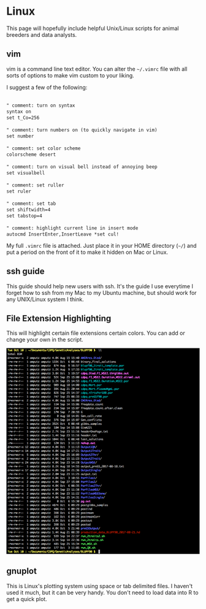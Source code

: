 # Linux

This page will hopefully include helpful Unix/Linux scripts for 
animal breeders and data analysts. 

## vim

vim is a command line text editor. You can alter the `~/.vimrc` file with all sorts of options to make vim custom to your liking. 

I suggest a few of the following:

```vim

" comment: turn on syntax
syntax on
set t_Co=256

" comment: turn numbers on (to quickly navigate in vim)
set number

" comment: set color scheme
colorscheme desert

" comment: turn on visual bell instead of annoying beep
set visualbell

" comment: set ruller
set ruler

" comment: set tab
set shiftwidth=4
set tabstop=4

" comment: highlight current line in insert mode
autocmd InsertEnter,InsertLeave *set cul!

```

My full `.vimrc` file is attached. Just place it in your HOME directory (`~/`) and put a period on the front of it to make it hidden on Mac or Linux. 

## ssh guide

This guide should help new users with ssh. It's the guide I use everytime I forget how to 
ssh from my Mac to my Ubuntu machine, but should work for any UNIX/Linux system I think. 

## File Extension Highlighting

This will highlight certain file extensions certain colors. You can add or change your own in the script. 

![](/Screenshots/dir_colors_screenshot.png)

## gnuplot

This is Linux's plotting system using space or tab delimited files. I haven't used it much, but it can be very handy. You don't need to load data into R to get a quick plot. 





